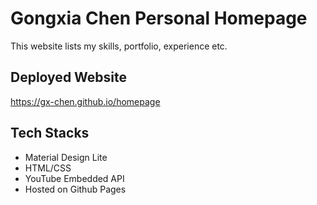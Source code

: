 # Gongxia Chen Personal Homepage

This website lists my skills, portfolio, experience etc.

## Deployed Website

https://gx-chen.github.io/homepage

## Tech Stacks

- Material Design Lite
- HTML/CSS
- YouTube Embedded API
- Hosted on Github Pages
